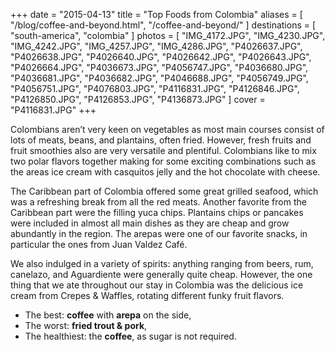 +++
date    = "2015-04-13"
title   = "Top Foods from Colombia"
aliases = [ "/blog/coffee-and-beyond.html", "/coffee-and-beyond/" ]
destinations = [ "south-america", "colombia" ]
photos  = [
  "IMG_4172.JPG", "IMG_4230.JPG", "IMG_4242.JPG", "IMG_4257.JPG", "IMG_4286.JPG",
  "P4026637.JPG", "P4026638.JPG", "P4026640.JPG", "P4026642.JPG", "P4026643.JPG",
  "P4026664.JPG", "P4036673.JPG", "P4056747.JPG", "P4036680.JPG", "P4036681.JPG",
  "P4036682.JPG", "P4046688.JPG", "P4056749.JPG", "P4056751.JPG", "P4076803.JPG",
  "P4116831.JPG", "P4126846.JPG", "P4126850.JPG", "P4126853.JPG", "P4136873.JPG"
]
cover = "P4116831.JPG"
+++

Colombians aren’t very keen on vegetables as most main courses consist of lots of meats, beans, and plantains, often fried. However, fresh fruits and fruit smoothies also are very versatile and plentiful. Colombians like to mix two polar flavors together making for some exciting combinations such as the areas ice cream with casquitos jelly and the hot chocolate with cheese.

<!--more-->
The Caribbean part of Colombia offered some great grilled seafood, which was a refreshing break from all the red meats. Another favorite from the Caribbean part were the filling yuca chips. Plantains chips or pancakes were included in almost all main dishes as they are cheap and grow abundantly in the region. The arepas were one of our favorite snacks, in particular the ones from Juan Valdez Café.

We also indulged in a variety of spirits: anything ranging from beers, rum, canelazo, and Aguardiente were generally quite cheap. However, the one thing that we ate throughout our stay in Colombia was the delicious ice cream from Crepes & Waffles, rotating different funky fruit flavors.

* The best: **coffee** with **arepa** on the side,
* The worst: **fried trout & pork**,
* The healthiest: the **coffee**, as sugar is not required.